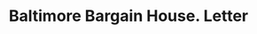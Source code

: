 ---
doi: 10.7916/D8515984
date_other: '1890'
date_other_textual: 1890-1899
form: correspondence
genre:
- Letters (correspondence)
name:
- Baltimore Bargain House
object_in_context_url: https://biggert.cul.columbia.edu/items/view/ave_biggert_00539
subject_hierarchical_geographic:
- Baltimore, Maryland, United States
subject_name:
- Baltimore Bargain House
title: Baltimore Bargain House. Letter
sort_title: Baltimore Bargain House. Letter
call_number: ave_biggert_00539
coordinates:
- 39.28333333333333,-76.61666666666666
pid: ave_biggert_00539
identifiers: ave_biggert_00539
thumbnail: https://derivativo-3.library.columbia.edu/iiif/2/ldpd:343507/full/!256,256/0/native.jpg
permalink: "/items/ave_biggert_00539/"
layout: iiif-image-page
---